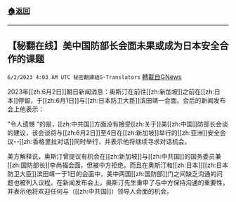 ###  [:house:返回](README.md)
---


## 【秘翻在线】美中国防部长会面未果或成为日本安全合作的课题
`6/2/2023 4:03 AM UTC 秘密翻譯組G-Translators` [轉載自GNews](https://gnews.org/articles/1351053)

         

2023年[[zh:6月2日]]朝日新闻消息：奥斯汀在前往[[zh:新加坡]]之前在[[zh:日本]]停留，于[[zh:6月1日]]与[[zh:日本防卫大臣]]滨田靖一会面。会后的新闻发布会上他表示：

"令人遗憾 "的是，[[zh:中共国]]方面没有接受[[zh:关于]]美[[zh:中国]]防部长会谈的建议，该会谈将与[[zh:6月2日]]至4日在[[zh:新加坡]]举行的[[zh:亚洲]]安全会议\--[[zh:香格里拉对话]]同时举行，并表示他将继续寻求对话机会。

美方解释说，奥斯汀曾提议有机会在[[zh:新加坡]]与[[zh:中共国]]的国务委员兼[[zh:国防部长]]李尚福会面，但被中方拒绝，而且在奥斯汀和[[zh:日本]][[zh:日本防卫大臣]]滨田靖一于1日的会面中，美中两国[[zh:国防部]]门之间缺乏沟通的问题也被列入议程。在新闻发布会上，奥斯汀先生重申了与中方保持沟通的重要性，并表示他将欢迎任何与（[[zh:中共国]]）领导人会面的机会。
